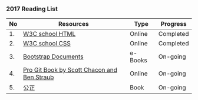 ### 2017 Reading List
No | Resources | Type | Progress
--- | --- | --- | ---
1. | [W3C school HTML](http://www.w3school.com.cn/html/index.asp) | Online | Completed
2. | [W3C school CSS](http://www.w3school.com.cn/css/index.asp) | Online | Completed
3. | [Bootstrap Documents](http://getbootstrap.com/2.3.2/assets/bootstrap.zip) | e-Books | On-going
4. | [Pro Git Book by Scott Chacon and Ben Straub](https://git-scm.com/book/en/v2) | Online | On-going
5. | 公正 | Book | On-going
